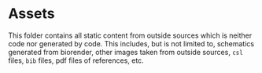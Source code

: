 # Assets

This folder contains all static content from outside sources which is
neither code nor generated by code. This includes, but is not limited to,
schematics generated from biorender, other images taken from outside sources,
`csl` files, `bib` files, pdf files of references, etc.

